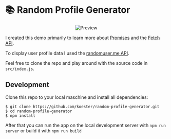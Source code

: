 # :books: Random Profile Generator

<p align="center">
  <img src="https://github.com/koester/random-profile-generator/blob/master/preview.gif?raw=true" alt="Preview"/>
</p>

I created this demo primarily to learn more about [Promises](https://developer.mozilla.org/en-US/docs/Web/JavaScript/Reference/Global_Objects/Promise) and the [Fetch API](https://developer.mozilla.org/en-US/docs/Web/API/Fetch_API).

To display user profile data I used the [randomuser.me API](https://randomuser.me/api).

Feel free to clone the repo and play around with the source code in `src/index.js`.

## Development

Clone this repo to your local maschine and install all dependencies:

```shell
$ git clone https://github.com/koester/random-profile-generator.git
$ cd random-profile-generator
$ npm install
```

After that you can run the app on the local development server with `npm run server` or build it with `npm run build`
